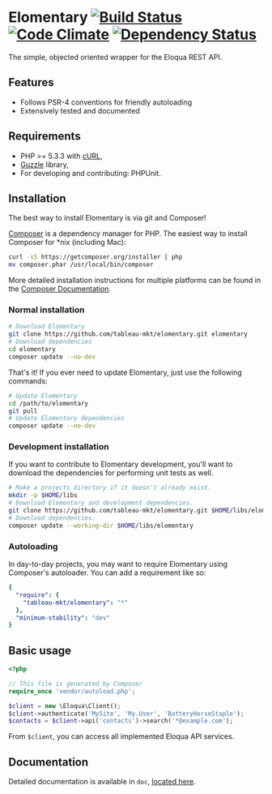 # Elomentary [![Build Status](https://travis-ci.org/tableau-mkt/elomentary.svg?branch=master)](https://travis-ci.org/tableau-mkt/elomentary) [![Code Climate](https://codeclimate.com/github/tableau-mkt/elomentary/badges/gpa.svg)](https://codeclimate.com/github/tableau-mkt/elomentary) [![Dependency Status](https://gemnasium.com/tableau-mkt/elomentary.svg)](https://gemnasium.com/tableau-mkt/elomentary)

The simple, objected oriented wrapper for the Eloqua REST API.

## Features

* Follows PSR-4 conventions for friendly autoloading
* Extensively tested and documented

## Requirements

* PHP >= 5.3.3 with [cURL](http://php.net/manual/en/book.curl.php),
* [Guzzle](https://github.com/guzzle/guzzle) library,
* For developing and contributing: PHPUnit.

## Installation

The best way to install Elomentary is via git and Composer!

[Composer](http://getcomposer.org/) is a dependency manager for PHP. The easiest
way to install Composer for *nix (including Mac):

```bash
curl -sS https://getcomposer.org/installer | php
mv composer.phar /usr/local/bin/composer
```

More detailed installation instructions for multiple platforms can be found in
the [Composer Documentation](http://getcomposer.org/doc/00-intro.md).

### Normal installation

```bash
# Download Elomentary
git clone https://github.com/tableau-mkt/elomentary.git elomentary
# Download dependencies
cd elomentary
composer update --no-dev
```

That's it! If you ever need to update Elomentary, just use the following
commands:

```bash
# Update Elomentary
cd /path/to/elomentary
git pull
# Update Elomentary dependencies
composer update --no-dev
```

### Development installation

If you want to contribute to Elomentary development, you'll want to download the
dependencies for performing unit tests as well.

```bash
# Make a projects directory if it doesn't already exist.
mkdir -p $HOME/libs
# Download Elomentary and development dependencies.
git clone https://github.com/tableau-mkt/elomentary.git $HOME/libs/elomentary
# Download dependencies.
composer update --working-dir $HOME/libs/elomentary
```

### Autoloading

In day-to-day projects, you may want to require Elomentary using Composer's
autoloader. You can add a requirement like so:

```yaml
{
  "require": {
    "tableau-mkt/elomentary": "*"
  },
  "minimum-stability": "dev"
}
```

## Basic usage

```php
<?php

// This file is generated by Composer
require_once 'vendor/autoload.php';

$client = new \Eloqua\Client();
$client->authenticate('MySite', 'My.User', 'BatteryHorseStaple');
$contacts = $client->api('contacts')->search('*@example.com');
```

From `$client`, you can access all implemented Eloqua API services.

## Documentation

Detailed documentation is available in `doc`, [located here](doc/index.md).
